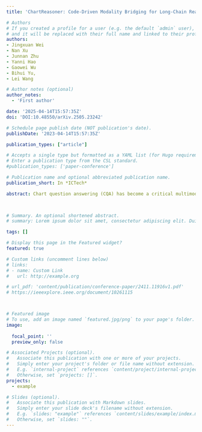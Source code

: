 ```yaml
---
title: 'ChartReasoner: Code-Driven Modality Bridging for Long-Chain Reasoning in Chart Question Answering'

# Authors
# If you created a profile for a user (e.g. the default `admin` user), write the username (folder name) here
# and it will be replaced with their full name and linked to their profile.
authors:
- Jingxuan Wei
- Nan Xu
- Junnan Zhu
- Yanni Hao 
- Gaowei Wu
- Bihui Yu,
- Lei Wang

# Author notes (optional)
author_notes:
  - 'First author'

date: '2025-04-14T15:57:35Z'
doi: 'DOI:10.48550/arXiv.2505.23242'

# Schedule page publish date (NOT publication's date).
publishDate: '2023-04-14T15:57:35Z'

publication_types: ["article"]    

# Accepts a single type but formatted as a YAML list (for Hugo requirements).
# Enter a publication type from the CSL standard.
#publication_types: ['paper-conference']

# Publication name and optional abbreviated publication name.
publication_short: In *ICTech*

abstract: Chart question answering (CQA) has become a critical multimodal task for evaluating the reasoning capabilities of vision-language models. While early approaches have shown promising performance by focusing on visual features or leveraging large-scale pre-training, most existing evaluations rely on rigid output formats and objective metrics, thus ignoring the complex, real-world demands of practical chart analysis. In this paper, we introduce ChartMind, a new benchmark designed for complex CQA tasks in real-world settings. ChartMind covers seven task categories, incorporates multilingual contexts, supports open-domain textual outputs, and accommodates diverse chart formats, bridging the gap between real-world applications and traditional academic benchmarks. Furthermore, we propose a context-aware yet model-agnostic framework, ChartLLM, that focuses on extracting key contextual elements, reducing noise, and enhancing the reasoning accuracy of multimodal large language models. Extensive evaluations on ChartMind and three representative public benchmarks with 14 mainstream multimodal models show our framework significantly outperforms the previous three common CQA paradigms:instruction-following, OCR-enhanced, and chain-of-thought, highlighting the importance of flexible chart understanding for real-world CQA. These findings suggest new directions for developing more robust chart reasoning in future research.
 


# Summary. An optional shortened abstract.
# summary: Lorem ipsum dolor sit amet, consectetur adipiscing elit. Duis posuere tellus ac convallis placerat. Proin tincidunt magna sed ex sollicitudin condimentum.

tags: []

# Display this page in the Featured widget?
featured: true

# Custom links (uncomment lines below)
# links:
# - name: Custom Link
#   url: http://example.org

# url_pdf: 'content/publication/conference-paper/2411.11916v1.pdf'
# https://ieeexplore.ieee.org/document/10261115



# Featured image
# To use, add an image named `featured.jpg/png` to your page's folder.
image:
  
  focal_point: ''
  preview_only: false

# Associated Projects (optional).
#   Associate this publication with one or more of your projects.
#   Simply enter your project's folder or file name without extension.
#   E.g. `internal-project` references `content/project/internal-project/index.md`.
#   Otherwise, set `projects: []`.
projects:
  - example

# Slides (optional).
#   Associate this publication with Markdown slides.
#   Simply enter your slide deck's filename without extension.
#   E.g. `slides: "example"` references `content/slides/example/index.md`.
#   Otherwise, set `slides: ""`.
---
```



